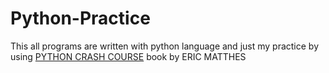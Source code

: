 # Python-Practice
This all programs are written with python language and just my practice by using [PYTHON  CRASH COURSE](#https://nostarch.com/python-crash-course-3rd-edition) book by  ERIC MATTHES 

